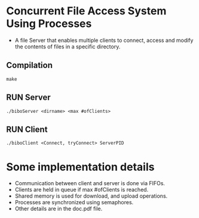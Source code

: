 # Concurrent File Access System Using Processes
- A file Server that enables multiple clients to connect, access and modify the contents of files in a specific directory.

Compilation
-------------------
```
make
```
  
RUN Server
-------------------
```
./biboServer <dirname> <max #ofClients>
```  

RUN Client
-------------------
```
./biboClient <Connect, tryConnect> ServerPID
```

# Some implementation details
- Communication between client and server is done via FIFOs.  
- Clients are held in queue if max #ofClients is reached.
- Shared memory is used for download, and upload operations.  
- Processes are synchronized using semaphores.  
- Other details are in the doc.pdf file.